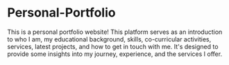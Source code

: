 # Personal-Portfolio
This is a personal portfolio website! This platform serves as an introduction to who I am, my educational background, skills, co-curricular activities, services, latest projects, and how to get in touch with me. It's designed to provide some insights into my journey, experience, and the services I offer.
